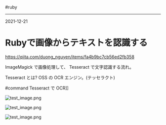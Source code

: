 #ruby

---
2021-12-21

# Rubyで画像からテキストを認識する

https://qiita.com/duong_nguyen/items/fa4b9bc7cb56ed2fb358

ImageMagick で画像処理して、
Tesseract で文字認識する流れ。

Tesseract とは? OSS の OCR エンジン。(テッセラクト)

#command  Tesseract で OCR]]



![test_image.png](https://qiita-user-contents.imgix.net/https%3A%2F%2Fqiita-image-store.s3.ap-northeast-1.amazonaws.com%2F0%2F548029%2Fb17d2172-7368-5281-e599-489a09ea3f04.png?ixlib=rb-4.0.0&auto=format&gif-q=60&q=75&s=d1094f221ce1ecd3918ac724df4cd9a3)


![test_image.png](https://qiita-user-contents.imgix.net/https%3A%2F%2Fqiita-image-store.s3.ap-northeast-1.amazonaws.com%2F0%2F548029%2Fcf2311a7-27cd-cdc8-a9b7-5c07deb36a4e.png?ixlib=rb-4.0.0&auto=format&gif-q=60&q=75&s=3f786e44e6ec6f74a105002f4fd9d50b)


![test_image.png](https://qiita-user-contents.imgix.net/https%3A%2F%2Fqiita-image-store.s3.ap-northeast-1.amazonaws.com%2F0%2F548029%2F0a5d949a-1467-d739-e5ec-08aa0ad38518.png?ixlib=rb-4.0.0&auto=format&gif-q=60&q=75&s=7fb2f03923d951c56db8c205617b123f)

